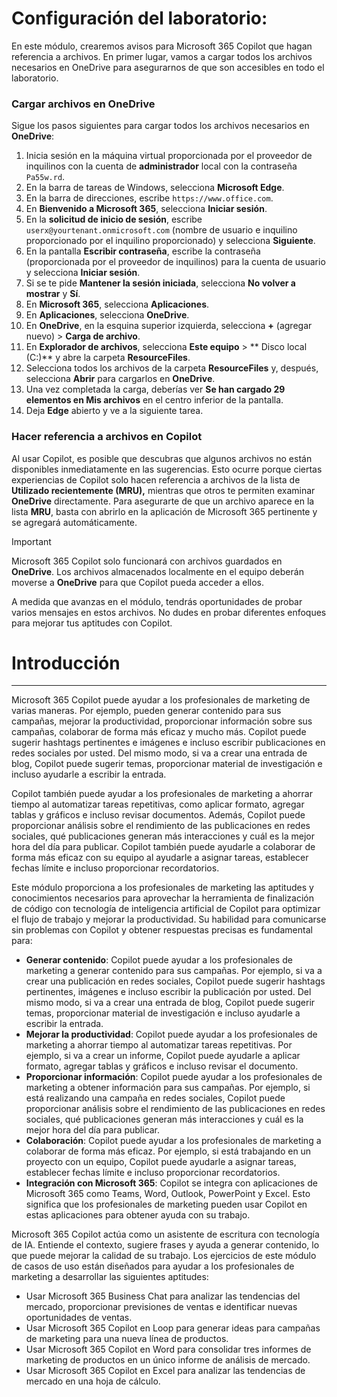 # Configuración del laboratorio:

En este módulo, crearemos avisos para Microsoft 365 Copilot que hagan referencia a archivos. En primer lugar, vamos a cargar todos los archivos necesarios en OneDrive para asegurarnos de que son accesibles en todo el laboratorio.


### Cargar archivos en OneDrive

Sigue los pasos siguientes para cargar todos los archivos necesarios en **OneDrive**:

1. Inicia sesión en la máquina virtual proporcionada por el proveedor de inquilinos con la cuenta de **administrador** local con la contraseña `Pa55w.rd`.
2. En la barra de tareas de Windows, selecciona **Microsoft Edge**.
3. En la barra de direcciones, escribe `https://www.office.com`.
4. En **Bienvenido a Microsoft 365**, selecciona **Iniciar sesión**.
5. En la **solicitud de inicio de sesión**, escribe `userx@yourtenant.onmicrosoft.com` (nombre de usuario e inquilino proporcionado por el inquilino proporcionado) y selecciona **Siguiente**.
6. En la pantalla **Escribir contraseña**, escribe la contraseña (proporcionada por el proveedor de inquilinos) para la cuenta de usuario y selecciona **Iniciar sesión**.
7. Si se te pide **Mantener la sesión iniciada**, selecciona **No volver a mostrar** y **Sí**.
8. En **Microsoft 365**, selecciona **Aplicaciones**.
9. En **Aplicaciones**, selecciona **OneDrive**.
10. En **OneDrive**, en la esquina superior izquierda, selecciona **+** (agregar nuevo) > **Carga de archivo**.
11. En **Explorador de archivos**, selecciona **Este equipo** > ** Disco local (C:)** y abre la carpeta **ResourceFiles**.
12. Selecciona todos los archivos de la carpeta **ResourceFiles** y, después, selecciona **Abrir** para cargarlos en **OneDrive**.
13. Una vez completada la carga, deberías ver **Se han cargado 29 elementos en Mis archivos** en el centro inferior de la pantalla.
14. Deja **Edge** abierto y ve a la siguiente tarea.

### Hacer referencia a archivos en Copilot

Al usar Copilot, es posible que descubras que algunos archivos no están disponibles inmediatamente en las sugerencias. Esto ocurre porque ciertas experiencias de Copilot solo hacen referencia a archivos de la lista de **Utilizado recientemente (MRU),** mientras que otros te permiten examinar **OneDrive** directamente. Para asegurarte de que un archivo aparece en la lista **MRU**, basta con abrirlo en la aplicación de Microsoft 365 pertinente y se agregará automáticamente.

> [!IMPORTANT]
> Microsoft 365 Copilot solo funcionará con archivos guardados en **OneDrive**. Los archivos almacenados localmente en el equipo deberán moverse a **OneDrive** para que Copilot pueda acceder a ellos.

A medida que avanzas en el módulo, tendrás oportunidades de probar varios mensajes en estos archivos. No dudes en probar diferentes enfoques para mejorar tus aptitudes con Copilot.
# Introducción
---
Microsoft 365 Copilot puede ayudar a los profesionales de marketing de varias maneras. Por ejemplo, pueden generar contenido para sus campañas, mejorar la productividad, proporcionar información sobre sus campañas, colaborar de forma más eficaz y mucho más. Copilot puede sugerir hashtags pertinentes e imágenes e incluso escribir publicaciones en redes sociales por usted. Del mismo modo, si va a crear una entrada de blog, Copilot puede sugerir temas, proporcionar material de investigación e incluso ayudarle a escribir la entrada.

Copilot también puede ayudar a los profesionales de marketing a ahorrar tiempo al automatizar tareas repetitivas, como aplicar formato, agregar tablas y gráficos e incluso revisar documentos. Además, Copilot puede proporcionar análisis sobre el rendimiento de las publicaciones en redes sociales, qué publicaciones generan más interacciones y cuál es la mejor hora del día para publicar. Copilot también puede ayudarle a colaborar de forma más eficaz con su equipo al ayudarle a asignar tareas, establecer fechas límite e incluso proporcionar recordatorios.

Este módulo proporciona a los profesionales de marketing las aptitudes y conocimientos necesarios para aprovechar la herramienta de finalización de código con tecnología de inteligencia artificial de Copilot para optimizar el flujo de trabajo y mejorar la productividad. Su habilidad para comunicarse sin problemas con Copilot y obtener respuestas precisas es fundamental para:

 -  **Generar contenido**: Copilot puede ayudar a los profesionales de marketing a generar contenido para sus campañas. Por ejemplo, si va a crear una publicación en redes sociales, Copilot puede sugerir hashtags pertinentes, imágenes e incluso escribir la publicación por usted. Del mismo modo, si va a crear una entrada de blog, Copilot puede sugerir temas, proporcionar material de investigación e incluso ayudarle a escribir la entrada.
 -  **Mejorar la productividad**: Copilot puede ayudar a los profesionales de marketing a ahorrar tiempo al automatizar tareas repetitivas. Por ejemplo, si va a crear un informe, Copilot puede ayudarle a aplicar formato, agregar tablas y gráficos e incluso revisar el documento.
 -  **Proporcionar información**: Copilot puede ayudar a los profesionales de marketing a obtener información para sus campañas. Por ejemplo, si está realizando una campaña en redes sociales, Copilot puede proporcionar análisis sobre el rendimiento de las publicaciones en redes sociales, qué publicaciones generan más interacciones y cuál es la mejor hora del día para publicar.
 -  **Colaboración**: Copilot puede ayudar a los profesionales de marketing a colaborar de forma más eficaz. Por ejemplo, si está trabajando en un proyecto con un equipo, Copilot puede ayudarle a asignar tareas, establecer fechas límite e incluso proporcionar recordatorios.
 -  **Integración con Microsoft 365**: Copilot se integra con aplicaciones de Microsoft 365 como Teams, Word, Outlook, PowerPoint y Excel. Esto significa que los profesionales de marketing pueden usar Copilot en estas aplicaciones para obtener ayuda con su trabajo.

Microsoft 365 Copilot actúa como un asistente de escritura con tecnología de IA. Entiende el contexto, sugiere frases y ayuda a generar contenido, lo que puede mejorar la calidad de su trabajo. Los ejercicios de este módulo de casos de uso están diseñados para ayudar a los profesionales de marketing a desarrollar las siguientes aptitudes:

 -  Usar Microsoft 365 Business Chat para analizar las tendencias del mercado, proporcionar previsiones de ventas e identificar nuevas oportunidades de ventas.
 -  Usar Microsoft 365 Copilot en Loop para generar ideas para campañas de marketing para una nueva línea de productos.
 -  Usar Microsoft 365 Copilot en Word para consolidar tres informes de marketing de productos en un único informe de análisis de mercado.
 -  Usar Microsoft 365 Copilot en Excel para analizar las tendencias de mercado en una hoja de cálculo.
